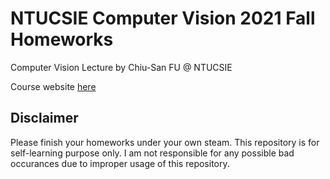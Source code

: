 NTUCSIE Computer Vision 2021 Fall Homeworks
===========================================

Computer Vision Lecture by Chiu-San FU @ NTUCSIE

Course website [here](http://cv2.csie.ntu.edu.tw/CV/index.html)

Disclaimer
----------
Please finish your homeworks under your own steam. This repository is for self-learning purpose only. I am not responsible for any possible bad occurances due to improper usage of this repository.

